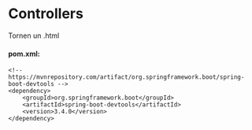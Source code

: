 # Controllers
Tornen un .html

#### pom.xml: 
```
<!-- https://mvnrepository.com/artifact/org.springframework.boot/spring-boot-devtools -->
<dependency>
    <groupId>org.springframework.boot</groupId>
    <artifactId>spring-boot-devtools</artifactId>
    <version>3.4.0</version>
</dependency>

```
